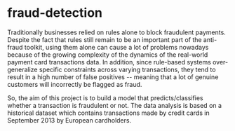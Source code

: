# fraud-detection

Traditionally businesses relied on rules alone to block fraudulent payments. Despite the fact that rules still remain to be an important part of the anti-fraud toolkit, using them alone can cause a lot of problems nowadays because of the growing complexity of the dynamics of the real-world payment card transactions data. In addition, since rule-based systems over-generalize specific constraints across varying transactions, they tend to result in a high number of false positives -- meaning that a lot of genuine customers will incorrectly be flagged as fraud. 

So, the aim of this project is to build a model that predicts/classifies whether a transaction is fraudulent or not. The data analysis is based on a historical dataset which contains transactions made by credit cards in September 2013 by European cardholders. 
